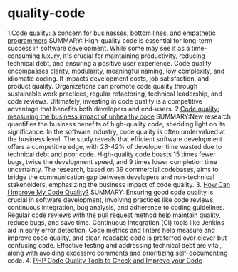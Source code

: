 # quality-code
1.[Code quality: a concern for businesses, bottom lines, and empathetic programmers](https://stackoverflow.blog/2021/10/18/code-quality-a-concern-for-businesses-bottom-lines-and-empathetic-programmers/)
SUMMARY: High-quality code is essential for long-term success in software development. While some may see it as a time-consuming luxury, it's crucial for maintaining productivity, reducing technical debt, and ensuring a positive user experience. Code quality encompasses clarity, modularity, meaningful naming, low complexity, and idiomatic coding. It impacts development costs, job satisfaction, and product quality. Organizations can promote code quality through sustainable work practices, regular refactoring, technical leadership, and code reviews. Ultimately, investing in code quality is a competitive advantage that benefits both developers and end-users.
2.[Code quality: measuring the business impact of unhealthy code](https://codescene.com/blog/measuring-the-business-impact-of-low-code-quality)
SUMMARY:New research quantifies the business benefits of high-quality code, shedding light on its significance. In the software industry, code quality is often undervalued at the business level. The study reveals that efficient software development offers a competitive edge, with 23-42% of developer time wasted due to technical debt and poor code. High-quality code boasts 15 times fewer bugs, twice the development speed, and 9 times lower completion time uncertainty. The research, based on 39 commercial codebases, aims to bridge the communication gap between developers and non-technical stakeholders, emphasizing the business impact of code quality.
3. [How Can I Improve My Code Quality?](https://duecode.io/blog/how-can-i-improve-my-code-quality/)
SUMMARY: Ensuring good code quality is crucial in software development, involving practices like code reviews, continuous integration, bug analysis, and adherence to coding guidelines. Regular code reviews with the pull request method help maintain quality, reduce bugs, and save time. Continuous Integration (CI) tools like Jenkins aid in early error detection. Code metrics and linters help measure and improve code quality, and clear, readable code is preferred over clever but confusing code. Effective testing and addressing technical debt are vital, along with avoiding excessive comments and prioritizing self-documenting code.
4. [PHP Code Quality Tools to Check and Improve your Code](https://thevaluable.dev/code-quality-check-tools-php/)

